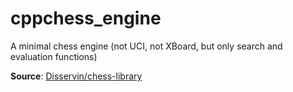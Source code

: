 # cppchess_engine

A minimal chess engine (not UCI, not XBoard, but only search and evaluation functions)

**Source**: [Disservin/chess-library](https://github.com/Disservin/chess-library)
